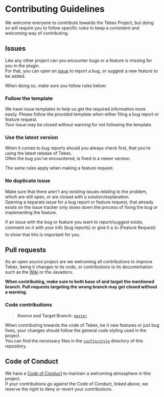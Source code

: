 [issue]: https://github.com/tebexio/BuycraftX/issues/new

[code of conduct]: https://github.com/tebexio/BuycraftX/blob/master/CODE_OF_CONDUCT.md

[wiki]: https://docs.tebex.io/store

[master]: https://github.com/tebexio/BuycraftX/tree/master

[style]: https://github.com/tebexio/BuycraftX/tree/master/config/style

# Contributing Guidelines

We welcome everyone to contribute towards the Tebex Project, but doing so will require you to follow specific rules to
keep a consistent and welcoming way of contributing.

## Issues

Like any other project can you encounter bugs or a feature is missing for you in the plugin.  
For that, you can open an [issue] to report a bug, or suggest a new feature to be added.

When doing so, make sure you follow rules below:

### Follow the template

We have issue templates to help us get the required information more easily. Please follow the provided template when
either filing a bug report or feature request.  
Your issue may be closed without warning for not following the template.

### Use the latest version

When it comes to bug reports should you always check first, that you're using the latest release of Tebex.  
Often the bug you've encountered, is fixed in a newer version.

The same rules apply when making a feature request.

### No duplicate issue

Make sure that there aren't any existing issues relating to the problem, which are still open, or are closed with a
solution/explanation.  
Opening a separate issue for a bug report or feature request, that already exists on the issue tracker only slows down
the process of fixing the bug or implementing the feature.

If an issue with the bug or feature you want to report/suggest exists, comment on it with your info (bug reports) or
give it a :thumbsup: (Feature Request) to show that this is important for you.

## Pull requests

As an open source project are we welcoming all contributions to improve Tebex, being it changes to its code, or
contributions to its documentation such as the [Wiki] or the Javadocs.

**When contributing, make sure to both base of and target the mentioned branch. Pull requests targeting the wrong branch
may get closed without a warning.**

### Code contributions

> **Source and Target Branch:** [`master`][master]

When contributing towards the code of Tebex, be it new features or just bug fixes, your changes should follow the
general code styling used in the project.  
You can find the necessary files in the [`config/style`][style] directory of this repository.

## Code of Conduct

We have a [Code of Conduct] to maintain a welcoming atmosphere in this project.  
If your contributions go against the Code of Conduct, linked above, we reserve the right to deny or revert your
contributions.